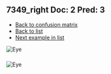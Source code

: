 ## 7349_right Doc: 2 Pred: 3
- [Back to confusion matrix](https://github.com/juliandewit/kaggle_retinopathy/blob/master/matrix.md)
- [Back to list](https://github.com/juliandewit/kaggle_retinopathy/blob/master/lists/23/list.md)
- [Next example in list](https://github.com/juliandewit/kaggle_retinopathy/blob/master/lists/23/73/7383_left.md)

![Eye](https://retinopaty.blob.core.windows.net/size1024/7349_right_2.jpeg)

### 

![Eye]()
